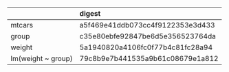 |                   |digest                           |
|:------------------|:--------------------------------|
|mtcars             |a5f469e41ddb073cc4f9122353e3d433 |
|group              |c35e80ebfe92847be6d5e356523764da |
|weight             |5a1940820a4106fc0f77b4c81fc28a94 |
|lm(weight ~ group) |79c8b9e7b441535a9b61c08679e1a812 |
